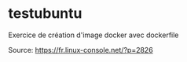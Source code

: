 # testubuntu
Exercice de création d'image docker avec dockerfile 

Source: https://fr.linux-console.net/?p=2826
